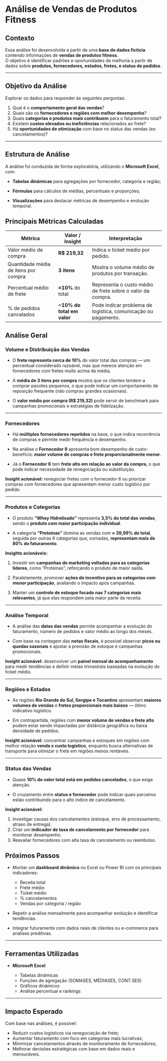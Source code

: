 
# Análise de Vendas de Produtos Fitness

## Contexto

Essa análise foi desenvolvida a partir de uma **base de dados fictícia** contendo informações de **vendas de produtos fitness**.  
O objetivo é identificar padrões e oportunidades de melhoria a partir de dados sobre **produtos, fornecedores, estados, fretes, e status de pedidos**.

---

## Objetivo da Análise

Explorar os dados para responder às seguintes perguntas:

1. Qual é o **comportamento geral das vendas**?
2. Quais são os **fornecedores e regiões com melhor desempenho**?
3. Quais **categorias e produtos mais contribuem** para o faturamento total?
4. Existem **custos elevados ou ineficiências** relacionados ao frete?
5. Há **oportunidades de otimização** com base no status das vendas (ex: cancelamentos)?
    

---

## Estrutura de Análise

A análise foi conduzida de forma exploratória, utilizando o **Microsoft Excel**, com:

- **Tabelas dinâmicas** para agregações por fornecedor, categoria e região;
    
- **Fórmulas** para cálculos de médias, percentuais e proporções;
    
- **Visualizações** para destacar métricas de desempenho e evolução temporal.


## Principais Métricas Calculadas

| Métrica                              | Valor / Insight            | Interpretação                                                 |
| ------------------------------------ | -------------------------- | ------------------------------------------------------------- |
| Valor médio de compra                | **R$ 219,32**              | Indica o ticket médio por pedido.                             |
| Quantidade média de itens por compra | **3 itens**                | Mostra o volume médio de produtos por transação.              |
| Percentual médio de frete            | **≈10%** do total          | Representa o custo médio de frete sobre o valor da compra.    |
| % de pedidos cancelados              | **~10% do total em valor** | Pode indicar problema de logística, comunicação ou pagamento. |


##  Análise Geral

###  Volume e Distribuição das Vendas

- O **frete representa cerca de 10%** do valor total das compras — um percentual considerado razoável, mas que merece atenção em fornecedores com fretes muito acima da média.
    
- A **média de 3 itens por compra** mostra que os clientes tendem a comprar pacotes pequenos, o que pode indicar um comportamento de reposição frequente (não compras grandes ocasionais).
    
- O **valor médio por compra (R$ 219,32)** pode servir de benchmark para campanhas promocionais e estratégias de fidelização.
    

---

###  Fornecedores

- Há **múltiplos fornecedores repetidos** na base, o que indica recorrência de compras e permite medir frequência e desempenho.
    
- Na análise o **Fornecedor 9** apresenta bom desempenho de custo-benefício: **maior volume de compras e frete proporcionalmente menor**.
    
- Já o **Fornecedor 6** tem **frete alto em relação ao valor da compra**, o que pode indicar necessidade de renegociação ou substituição.
    

**Insight acionável:** renegociar fretes com o fornecedor 6 ou priorizar compras com fornecedores que apresentam menor custo logístico por pedido.

---

###  Produtos e Categorias

- O produto **“Whey Hidrolisado”** representa **3,5% do total das vendas**, sendo o **produto com maior participação individual**.
    
- A categoria **“Proteínas”** domina as vendas com **≈ 39,99% do total**, seguida por outras 6 categorias que, somadas, **representam mais de 80% do faturamento**.
    

**Insights acionáveis:**

1. Investir em **campanhas de marketing voltadas para as categorias líderes**, como “Proteínas”, reforçando o produto de maior saída.
    
2. Paralelamente, promover **ações de incentivo para as categorias com menor participação**, avaliando o impacto após campanhas.
    
3. Manter um **controle de estoque focado nas 7 categorias mais relevantes**, já que elas respondem pela maior parte da receita.
    

---

###  Análise Temporal

- A análise das **datas das vendas** permite acompanhar a evolução do faturamento, número de pedidos e valor médio ao longo dos meses.
    
- Com base na contagem das **notas fiscais**, é possível observar **picos ou quedas sazonais** e ajustar a previsão de estoque e campanhas promocionais.
    

**Insight acionável:** desenvolver um **painel mensal de acompanhamento** para medir tendências e definir metas trimestrais baseadas na evolução do ticket médio.

---

###  Regiões e Estados

- As regiões **Rio Grande do Sul, Sergipe e Tocantins** apresentam **maiores volumes de vendas** e **fretes proporcionais mais baixos** — ótimo indicativo logístico.
    
- Em contrapartida, regiões com **menor volume de vendas e frete alto** podem estar sendo impactadas por distância geográfica ou baixa densidade de pedidos.
    

**Insight acionável:** concentrar campanhas e estoques em regiões com melhor relação **venda x custo logístico**, enquanto busca alternativas de transporte para otimizar o frete em regiões menos rentáveis.

---

###  Status das Vendas

- Quase **10% do valor total está em pedidos cancelados**, o que exige atenção.
    
- O cruzamento entre **status e fornecedor** pode indicar quais parceiros estão contribuindo para o alto índice de cancelamento.
    

**Insight acionável:**

1. Investigar causas dos cancelamentos (estoque, erro de processamento, atraso de entrega).
2. Criar um **indicador de taxa de cancelamento por fornecedor** para monitorar desempenho.
3. Reavaliar fornecedores com alta taxa de cancelamento ou reembolso.




##  Próximos Passos

- Montar um **dashboard dinâmico** no Excel ou Power BI com os principais indicadores:
    
    - Receita total
    - Frete médio
    - Ticket médio
    - % cancelamentos
    - Vendas por categoria / região
        
- Repetir a análise mensalmente para acompanhar evolução e identificar tendências.
- Integrar futuramente com dados reais de clientes ou e-commerce para análises preditivas.
    

---

##  Ferramentas Utilizadas

- **Microsoft Excel**
    
    - Tabelas dinâmicas
    - Funções de agregação (SOMASES, MÉDIASES, CONT.SES)
    - Gráficos dinâmicos
    - Análise percentual e rankings
        

---

## Impacto Esperado

Com base nas análises, é possível:

- Reduzir custos logísticos via renegociação de frete;
- Aumentar faturamento com foco em categorias mais lucrativas;
- Minimizar cancelamentos através de monitoramento de fornecedores;
- Melhorar decisões estratégicas com base em dados reais e mensuráveis.
